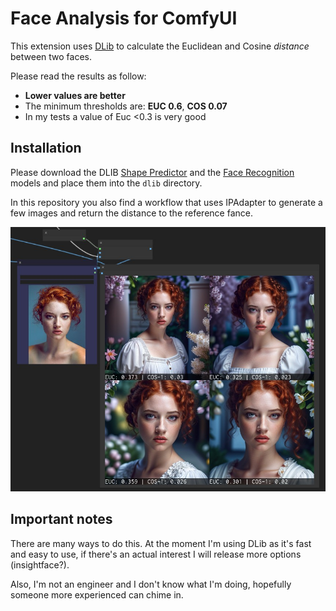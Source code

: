 # Face Analysis for ComfyUI

This extension uses [DLib](http://dlib.net/) to calculate the Euclidean and Cosine *distance* between two faces.

Please read the results as follow:

- **Lower values are better**
- The minimum thresholds are: **EUC 0.6**, **COS 0.07**
- In my tests a value of Euc <0.3 is very good

## Installation

Please download the DLIB [Shape Predictor](http://dlib.net/files/shape_predictor_68_face_landmarks.dat.bz2) and the [Face Recognition](http://dlib.net/files/dlib_face_recognition_resnet_model_v1.dat.bz2) models and place them into the `dlib` directory.

In this repository you also find a workflow that uses IPAdapter to generate a few images and return the distance to the reference fance.

![face analysis](./face_analysis.jpg)

## Important notes

There are many ways to do this. At the moment I'm using DLib as it's fast and easy to use, if there's an actual interest I will release more options (insightface?).

Also, I'm not an engineer and I don't know what I'm doing, hopefully someone more experienced can chime in.